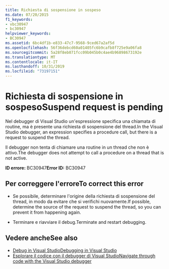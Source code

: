 ```yaml
---
title: Richiesta di sospensione in sospeso
ms.date: 07/20/2015
f1_keywords:
- vbc30947
- bc30947
helpviewer_keywords:
- BC30947
ms.assetid: 6bc4df1b-e833-47c7-9568-9ced67a2af5d
ms.openlocfilehash: 56f36debcd60a01405fc6b9cafb8f725e9a06fa8
ms.sourcegitcommit: 5a28f8eb071fcc09b045b0c4ae4b96898673192e
ms.translationtype: MT
ms.contentlocale: it-IT
ms.lasthandoff: 10/31/2019
ms.locfileid: "73197151"
---
```

# <a name="suspend-request-is-pending"></a><span data-ttu-id="a1583-102">Richiesta di sospensione in sospeso</span><span class="sxs-lookup"><span data-stu-id="a1583-102">Suspend request is pending</span></span>
<span data-ttu-id="a1583-103">Nel debugger di Visual Studio un'espressione specifica una chiamata di routine, ma è presente una richiesta di sospensione del thread.</span><span class="sxs-lookup"><span data-stu-id="a1583-103">In the Visual Studio debugger, an expression specifies a procedure call, but there is a request to suspend the thread.</span></span>  
  
 <span data-ttu-id="a1583-104">Il debugger non tenta di chiamare una routine in un thread che non è attivo.</span><span class="sxs-lookup"><span data-stu-id="a1583-104">The debugger does not attempt to call a procedure on a thread that is not active.</span></span>  
  
 <span data-ttu-id="a1583-105">**ID errore:** BC30947</span><span class="sxs-lookup"><span data-stu-id="a1583-105">**Error ID:** BC30947</span></span>  
  
## <a name="to-correct-this-error"></a><span data-ttu-id="a1583-106">Per correggere l'errore</span><span class="sxs-lookup"><span data-stu-id="a1583-106">To correct this error</span></span>  
  
- <span data-ttu-id="a1583-107">Se possibile, determinare l'origine della richiesta di sospensione del thread, in modo da evitare che si verifichi nuovamente.</span><span class="sxs-lookup"><span data-stu-id="a1583-107">If possible, determine the source of the request to suspend the thread, so you can prevent it from happening again.</span></span>  
  
- <span data-ttu-id="a1583-108">Terminare e riavviare il debug.</span><span class="sxs-lookup"><span data-stu-id="a1583-108">Terminate and restart debugging.</span></span>  
  
## <a name="see-also"></a><span data-ttu-id="a1583-109">Vedere anche</span><span class="sxs-lookup"><span data-stu-id="a1583-109">See also</span></span>

- [<span data-ttu-id="a1583-110">Debug in Visual Studio</span><span class="sxs-lookup"><span data-stu-id="a1583-110">Debugging in Visual Studio</span></span>](/visualstudio/debugger/debugger-feature-tour)
- [<span data-ttu-id="a1583-111">Esplorare il codice con il debugger di Visual Studio</span><span class="sxs-lookup"><span data-stu-id="a1583-111">Navigate through code with the Visual Studio debugger</span></span>](/visualstudio/debugger/navigating-through-code-with-the-debugger)
